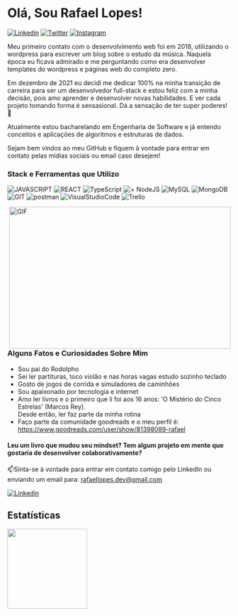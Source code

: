 # Olá, Sou Rafael Lopes!

<a href="https://www.linkedin.com/in/rafael-lopes-desenvolvedor-fullstack/?locale=pt_BR">![Linkedin](https://img.shields.io/badge/LinkedIn-0077B5?style=for-the-badge&logo=linkedin&logoColor=white)</a>
<a href="https://twitter.com/RafaelL77859907">![Twitter](https://img.shields.io/badge/Twitter-1DA1F2?style=for-the-badge&logo=twitter&logoColor=white)</a>
<a href="https://www.instagram.com/rafaellopes.dev/">![Instagram](https://img.shields.io/badge/Instagram-E4405F?style=for-the-badge&logo=instagram&logoColor=white)</a>

Meu primeiro contato com o desenvolvimento web foi em 2018, utilizando o wordpress para escrever um blog sobre o estudo da música. Naquela época eu ficava admirado e me perguntando como era desenvolver templates do wordpress e páginas web do completo zero.

Em dezembro de 2021 eu decidi me dedicar 100% na minha transição de carreira para ser um desenvolvedor full-stack e estou feliz com a minha decisão, pois amo aprender e desenvolver novas habilidades. E ver cada projeto tomando forma é sensasional. Dá a sensação de ter super poderes! :muscle:

Atualmente estou bacharelando em Engenharia de Software e já entendo conceitos e aplicações de algoritmos e estruturas de dados.

Sejam bem vindos ao meu GitHub e fiquem à vontade para entrar em contato pelas mídias sociais ou email caso desejem!

### Stack e Ferramentas que Utilizo

![JAVASCRIPT](https://img.shields.io/badge/JavaScript-323330?style=for-the-badge&logo=javascript&logoColor=F7DF1E)
![REACT](https://img.shields.io/badge/React-20232A?style=for-the-badge&logo=react&logoColor=61DAFB)
![TypeScript](https://img.shields.io/badge/TypeScript-007ACC?style=for-the-badge&logo=typescript&logoColor=white)
![+ NodeJS](https://img.shields.io/badge/Node.js-43853D?style=for-the-badge&logo=node.js&logoColor=white)
![MySQL](https://img.shields.io/badge/MySQL-00000F?style=for-the-badge&logo=mysql&logoColor=white)
![MongoDB](https://img.shields.io/badge/MongoDB-4EA94B?style=for-the-badge&logo=mongodb&logoColor=white)
![GIT](https://img.shields.io/badge/GIT-E44C30?style=for-the-badge&logo=git&logoColor=white)
![postman](https://img.shields.io/badge/Postman-FF6C37?style=for-the-badge&logo=Postman&logoColor=white)
![VisualStudioCode](https://img.shields.io/badge/Visual_Studio_Code-0078D4?style=for-the-badge&logo=visual%20studio%20code&logoColor=white)
![Trello](https://img.shields.io/badge/Trello-0052CC?style=for-the-badge&logo=trello&logoColor=white)

<img align="right" alt="GIF" src="https://github.com/abhisheknaiidu/abhisheknaiidu/blob/master/code.gif?raw=true" width="500" height="320" />

### Alguns Fatos e Curiosidades Sobre Mim

- Sou pai do Rodolpho
- Sei ler partituras, toco violão e nas horas vagas estudo sozinho teclado
- Gosto de jogos de corrida e simuladores de caminhões
- Sou apaixonado por tecnologia e internet
- Amo ler livros e o primeiro que li foi aos 16 anos: 'O Mistério do Cinco Estrelas' (Marcos Rey). </br>Desde então, ler faz parte da minha rotina 
- Faço parte da comunidade goodreads e o meu perfil é: https://www.goodreads.com/user/show/81398089-rafael

#### Leu um livro que mudou seu mindset? Tem algum projeto em mente que gostaria de desenvolver colaborativamente?

📫Sinta-se à vontade para entrar em contato comigo pelo LinkedIn ou enviando um email para: rafaellopes.dev@gmail.com

<a href="https://www.linkedin.com/in/rafael-lopes-desenvolvedor-fullstack/?locale=pt_BR">![Linkedin](https://img.shields.io/badge/LinkedIn-0077B5?style=for-the-badge&logo=linkedin&logoColor=white)</a>

## Estatísticas

<div>
<a href="https://github.com/rafix923">
<img align="center" height="180em" src="https://github-readme-stats.vercel.app/api?username=rafix923&show_icons=true&theme=dracula&include_all_commits=true&count_private=true" />
</div>



<!---
rafix923/rafix923 is a ✨ special ✨ repository because its `README.md` (this file) appears on your GitHub profile.
You can click the Preview link to take a look at your changes.
--->
